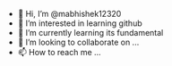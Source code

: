 - 👋 Hi, I’m @mabhishek12320
- 👀 I’m interested in learning github 
- 🌱 I’m currently learning its fundamental 
- 💞️ I’m looking to collaborate on ...
- 📫 How to reach me ...

<!---
mabhishek12320/mabhishek12320 is a ✨ special ✨ repository because its `README.md` (this file) appears on your GitHub profile.
You can click the Preview link to take a look at your changes.
--->
